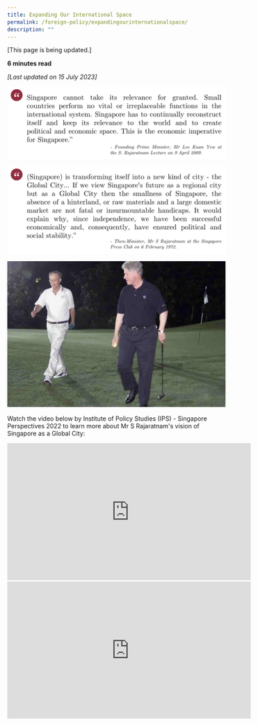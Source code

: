 ```yaml
---
title: Expanding Our International Space
permalink: /foreign-policy/expandingourinternationalspace/
description: ""
---
```

[This page is being updated.]

**6 minutes read**

*[Last updated on 15 July 2023]*

![](/images/lky%20speech%202009.png)

![](/images/rajaratnam%20global%20city%20speech%201972%20.png)

![](/images/bill%20clinton.jpg)

Watch the video below by Institute of Policy Studies (IPS) - Singapore Perspectives 2022 to learn more about Mr S Rajaratnam's vision of Singapore as a Global City:

<iframe width="560" height="315" src="https://www.youtube.com/embed/WrXxGUdY5jk" title="YouTube video player" frameborder="0" allow="accelerometer; autoplay; clipboard-write; encrypted-media; gyroscope; picture-in-picture" allowfullscreen=""></iframe>

<iframe width="560" height="315" src="https://www.youtube.com/embed/RBwd_Q1HBeM" title="YouTube video player" frameborder="0" allow="accelerometer; autoplay; clipboard-write; encrypted-media; gyroscope; picture-in-picture" allowfullscreen=""></iframe>

